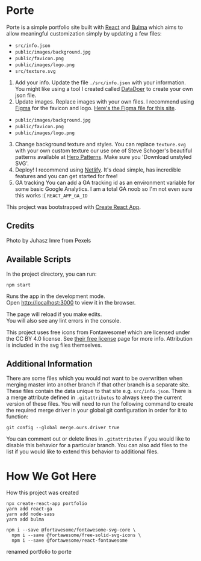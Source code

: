 # Porte

Porte is a simple portfolio site built with [React](https://reactjs.org/) and [Bulma](https://bulma.io/documentation/) which aims to allow meaningful customization simply by updating a few files:
- `src/info.json`
- `public/images/background.jpg`
- `public/favicon.png`
- `public/images/logo.png`
- `src/texture.svg`

1. Add your info.
Update the file `./src/info.json` with your information. You might like using a tool I created called [DataDoer](https://datadoer.app/) to create your own json file.
2. Update images.
Replace images with your own files. I recommend using [Figma](https://www.figma.com) for the favicon and logo. [Here's the Figma file for this site](https://www.figma.com/file/gpcVoQJhrOfwgkaENFv2mAlR/Porte?node-id=0%3A1).
- `public/images/background.jpg`
- `public/favicon.png`
- `public/images/logo.png`
3. Change background texture and styles.
You can replace `texture.svg` with your own custom texture our use one of Steve Schoger's beautiful patterns available at [Hero Patterns](https://www.heropatterns.com/). Make sure you 'Download unstyled SVG'.
5. Deploy!
I recommend using [Netlify](https://www.netlify.com/). It's dead simple, has incredible features and you can get started for free!
6. GA tracking
You can add a GA tracking id as an environment variable for some basic Google Analytics. I am a total GA noob so I'm not even sure this works :(
`REACT_APP_GA_ID`

This project was bootstrapped with [Create React App](https://github.com/facebook/create-react-app).

## Credits

Photo by Juhasz Imre from Pexels

## Available Scripts

In the project directory, you can run:

`npm start`

Runs the app in the development mode.<br>
Open [http://localhost:3000](http://localhost:3000) to view it in the browser.

The page will reload if you make edits.<br>
You will also see any lint errors in the console.

This project uses free icons from Fontawesome! which are licensed under the CC BY 4.0 license. See [their free license](https://fontawesome.com/license/free) page for more info. Attribution is included in the svg files themselves.

## Additional Information

There are some files which you would not want to be overwritten when merging master into another branch if that other branch is a separate site. These files contain the data unique to that site e.g. `src/info.json`. There is a merge attribute defined in `.gitattributes` to always keep the current version of these files. You will need to run the following command to create the required merge driver in your global git configuration in order for it to function:

```
git config --global merge.ours.driver true
```

You can comment out or delete lines in `.gitattributes` if you would like to disable this behavior for a particular branch. You can also add files to the list if you would like to extend this behavior to additional files.

# How We Got Here
How this project was created

```
npx create-react-app portfolio
yarn add react-ga
yarn add node-sass
yarn add bulma

npm i --save @fortawesome/fontawesome-svg-core \
  npm i --save @fortawesome/free-solid-svg-icons \
  npm i --save @fortawesome/react-fontawesome
```
renamed portfolio to porte